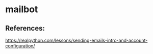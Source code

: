 # mailbot

## References:
https://realpython.com/lessons/sending-emails-intro-and-account-configuration/